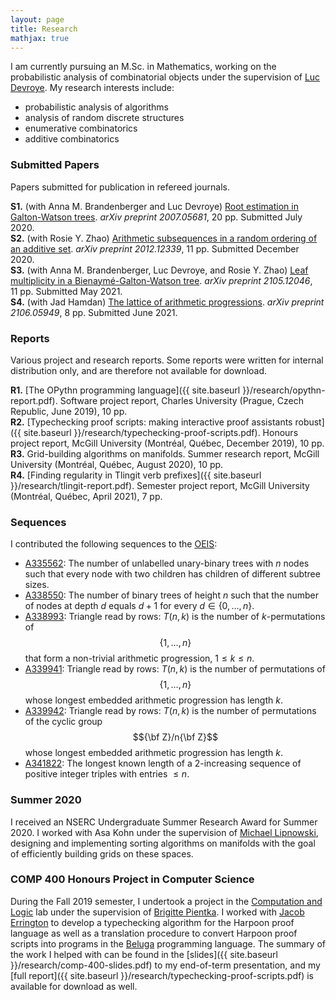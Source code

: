 ```yaml
---
layout: page
title: Research
mathjax: true
---
```


I am currently pursuing an M.Sc. in Mathematics, working on the probabilistic analysis
of combinatorial objects under the supervision of [Luc Devroye](http://luc.devroye.org).
My research interests include:

+ probabilistic analysis of algorithms
+ analysis of random discrete structures
+ enumerative combinatorics
+ additive combinatorics


### Submitted Papers

Papers submitted for publication in refereed journals.

__S1.__ (with Anna M. Brandenberger and Luc Devroye) [Root estimation in Galton-Watson trees](https://arxiv.org/abs/2007.05681). _arXiv preprint 2007.05681_, 20&nbsp;pp. Submitted July 2020.  
__S2.__ (with Rosie Y. Zhao) [Arithmetic subsequences in a random ordering of an additive set](https://arxiv.org/abs/2012.12339). _arXiv preprint 2012.12339_, 11&nbsp;pp. Submitted December 2020.  
__S3.__ (with Anna M. Brandenberger, Luc Devroye, and Rosie Y. Zhao) [Leaf multiplicity in a Bienaymé-Galton-Watson tree](https://arxiv.org/abs/2105.12046). _arXiv preprint 2105.12046_, 11&nbsp;pp. Submitted May 2021.  
__S4.__ (with Jad Hamdan) [The lattice of arithmetic progressions](https://arxiv.org/abs/2106.05949). _arXiv preprint 2106.05949_, 8&nbsp;pp. Submitted June 2021.

### Reports

Various project and research reports. Some reports were written for internal distribution only, and are therefore
not available for download.

__R1.__ [The OPythn programming language]({{ site.baseurl }}/research/opythn-report.pdf). Software project report, Charles University (Prague, Czech Republic, June 2019), 10 pp.  
__R2.__ [Typechecking proof scripts: making interactive proof assistants robust]({{ site.baseurl }}/research/typechecking-proof-scripts.pdf). Honours project report, McGill University (Montréal, Québec, December 2019), 10 pp.  
__R3.__ Grid-building algorithms on manifolds. Summer research report, McGill University (Montréal, Québec, August 2020), 10 pp.  
__R4.__ [Finding regularity in Tlingit verb prefixes]({{ site.baseurl }}/research/tlingit-report.pdf). Semester project report, McGill University (Montréal, Québec, April 2021), 7 pp.

### Sequences

I contributed the following sequences to the [OEIS](https://oeis.org):

+ [A335562](https://oeis.org/A335562): The number of unlabelled unary-binary trees with $n$ nodes such that every node with two children has children of different subtree sizes.
+ [A338550](https://oeis.org/A338550): The number of binary trees of height $n$ such that the number of nodes at depth $d$ equals $d+1$ for every $d\in \{0,\ldots,n\}$.
+ [A338993](https://oeis.org/A338993): Triangle read by rows: $T(n,k)$ is the number of $k$-permutations of $$\{1,\ldots,n\}$$ that form a non-trivial arithmetic progression, $1\leq k\leq n$.
+ [A339941](https://oeis.org/A339941): Triangle read by rows: $T(n,k)$ is the number of permutations of $$\{1,\ldots,n\}$$ whose longest embedded arithmetic progression has length $k$.
+ [A339942](https://oeis.org/A339942): Triangle read by rows: $T(n,k)$ is the number of permutations of the cyclic group $${\bf Z}/n{\bf Z}$$ whose longest embedded arithmetic progression has length $k$.
+ [A341822](https://oeis.org/A341822): The longest known length of a 2-increasing sequence of positive integer triples with entries $\leq n$.

### Summer 2020

I received an NSERC Undergraduate Summer Research Award for Summer 2020. I worked with Asa Kohn under the supervision of [Michael Lipnowski](https://sites.google.com/site/michaellipnowski/), designing and implementing sorting algorithms on manifolds with the goal of efficiently building grids on these spaces.

### COMP 400 Honours Project in Computer Science

During the Fall 2019 semester, I undertook a project in the [Computation and Logic](http://complogic.cs.mcgill.ca) lab under the supervision of [Brigitte Pientka](https://www.cs.mcgill.ca/~bpientka/about.html). I worked with [Jacob Errington](https://jerrington.me) to develop a typechecking algorithm for the Harpoon proof language as well as a translation procedure to convert Harpoon proof scripts into programs in the [Beluga](http://complogic.cs.mcgill.ca/beluga/) programming language. The summary of the work I helped with can be found in the [slides]({{ site.baseurl }}/research/comp-400-slides.pdf) to my end-of-term presentation, and my [full report]({{ site.baseurl }}/research/typechecking-proof-scripts.pdf) is available for download as well.

